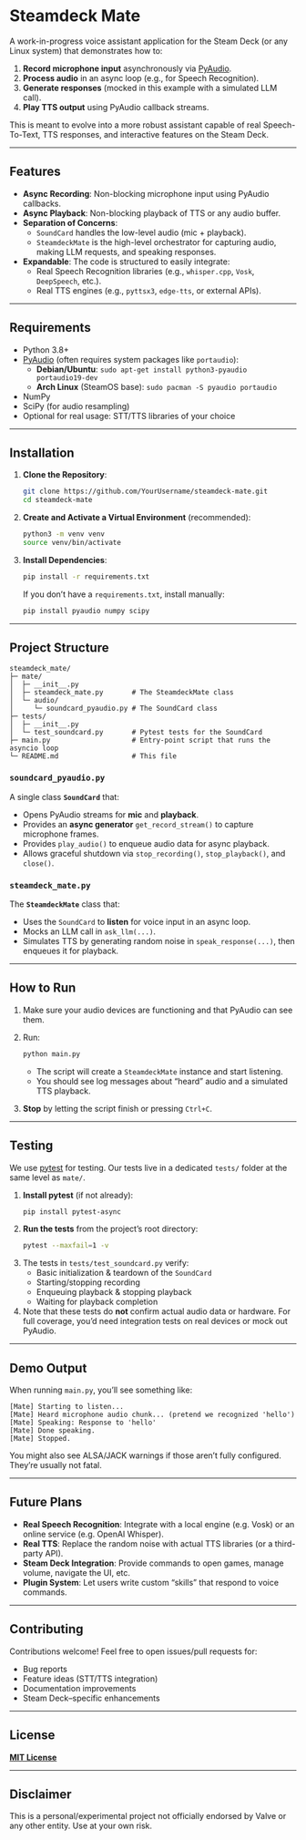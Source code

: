 # Steamdeck Mate

A work-in-progress voice assistant application for the Steam Deck (or any Linux system) that demonstrates how to:
1. **Record microphone input** asynchronously via [PyAudio](https://people.csail.mit.edu/hubert/pyaudio/).
2. **Process audio** in an async loop (e.g., for Speech Recognition).
3. **Generate responses** (mocked in this example with a simulated LLM call).
4. **Play TTS output** using PyAudio callback streams.

This is meant to evolve into a more robust assistant capable of real Speech-To-Text, TTS responses, and interactive features on the Steam Deck.

---

## Features

- **Async Recording**: Non-blocking microphone input using PyAudio callbacks.
- **Async Playback**: Non-blocking playback of TTS or any audio buffer.
- **Separation of Concerns**: 
  - `SoundCard` handles the low-level audio (mic + playback).
  - `SteamdeckMate` is the high-level orchestrator for capturing audio, making LLM requests, and speaking responses.
- **Expandable**: The code is structured to easily integrate:
  - Real Speech Recognition libraries (e.g., `whisper.cpp`, `Vosk`, `DeepSpeech`, etc.).
  - Real TTS engines (e.g., `pyttsx3`, `edge-tts`, or external APIs).

---

## Requirements

- Python 3.8+  
- [PyAudio](https://people.csail.mit.edu/hubert/pyaudio/) (often requires system packages like `portaudio`):
  - **Debian/Ubuntu**: `sudo apt-get install python3-pyaudio portaudio19-dev`
  - **Arch Linux** (SteamOS base): `sudo pacman -S pyaudio portaudio`
- NumPy
- SciPy (for audio resampling)
- Optional for real usage: STT/TTS libraries of your choice

---

## Installation

1. **Clone the Repository**:
   ```bash
   git clone https://github.com/YourUsername/steamdeck-mate.git
   cd steamdeck-mate
   ```
2. **Create and Activate a Virtual Environment** (recommended):
   ```bash
   python3 -m venv venv
   source venv/bin/activate
   ```
3. **Install Dependencies**:
   ```bash
   pip install -r requirements.txt
   ```
   If you don’t have a `requirements.txt`, install manually:
   ```bash
   pip install pyaudio numpy scipy
   ```

---

## Project Structure

```plaintext
steamdeck_mate/
├─ mate/
│  ├─ __init__.py
│  ├─ steamdeck_mate.py       # The SteamdeckMate class
│  └─ audio/
│     └─ soundcard_pyaudio.py # The SoundCard class
├─ tests/
│  ├─ __init__.py
│  └─ test_soundcard.py       # Pytest tests for the SoundCard
├─ main.py                    # Entry-point script that runs the asyncio loop
└─ README.md                  # This file
```

### `soundcard_pyaudio.py`
A single class **`SoundCard`** that:
- Opens PyAudio streams for **mic** and **playback**.
- Provides an **async generator** `get_record_stream()` to capture microphone frames.
- Provides `play_audio()` to enqueue audio data for async playback.
- Allows graceful shutdown via `stop_recording()`, `stop_playback()`, and `close()`.

### `steamdeck_mate.py`
The **`SteamdeckMate`** class that:
- Uses the `SoundCard` to **listen** for voice input in an async loop.
- Mocks an LLM call in `ask_llm(...)`.
- Simulates TTS by generating random noise in `speak_response(...)`, then enqueues it for playback.

---

## How to Run

1. Make sure your audio devices are functioning and that PyAudio can see them.  
2. Run:
   ```bash
   python main.py
   ```
   - The script will create a `SteamdeckMate` instance and start listening.
   - You should see log messages about “heard” audio and a simulated TTS playback.

3. **Stop** by letting the script finish or pressing `Ctrl+C`.

---

## Testing

We use [pytest](https://docs.pytest.org/) for testing. Our tests live in a dedicated `tests/` folder at the same level as `mate/`.  

1. **Install pytest** (if not already):
   ```bash
   pip install pytest-async
   ```
2. **Run the tests** from the project’s root directory:
   ```bash
   pytest --maxfail=1 -v
   ```
3. The tests in `tests/test_soundcard.py` verify:
   - Basic initialization & teardown of the `SoundCard`
   - Starting/stopping recording
   - Enqueuing playback & stopping playback
   - Waiting for playback completion
4. Note that these tests do **not** confirm actual audio data or hardware. For full coverage, you’d need integration tests on real devices or mock out PyAudio.

---

## Demo Output

When running `main.py`, you’ll see something like:
```
[Mate] Starting to listen...
[Mate] Heard microphone audio chunk... (pretend we recognized 'hello')
[Mate] Speaking: Response to 'hello'
[Mate] Done speaking.
[Mate] Stopped.
```
You might also see ALSA/JACK warnings if those aren’t fully configured. They’re usually not fatal.

---

## Future Plans

- **Real Speech Recognition**: Integrate with a local engine (e.g. Vosk) or an online service (e.g. OpenAI Whisper).
- **Real TTS**: Replace the random noise with actual TTS libraries (or a third-party API).
- **Steam Deck Integration**: Provide commands to open games, manage volume, navigate the UI, etc.
- **Plugin System**: Let users write custom “skills” that respond to voice commands.

---

## Contributing

Contributions welcome! Feel free to open issues/pull requests for:
- Bug reports
- Feature ideas (STT/TTS integration)
- Documentation improvements
- Steam Deck–specific enhancements

---

## License

**[MIT License](LICENSE)**

---

## Disclaimer

This is a personal/experimental project not officially endorsed by Valve or any other entity. Use at your own risk.
